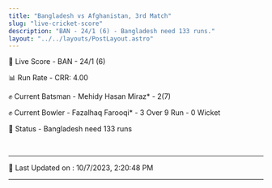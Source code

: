 ```yaml
---
title: "Bangladesh vs Afghanistan, 3rd Match"
slug: "live-cricket-score"
description: "BAN - 24/1 (6) - Bangladesh need 133 runs."
layout: "../../layouts/PostLayout.astro"
---
```


🔴 Live Score - BAN - 24/1 (6)  

📊 Run Rate - CRR: 4.00  

✊ Current Batsman - Mehidy Hasan Miraz* - 2(7)  

✊ Current Bowler - Fazalhaq Farooqi* - 3 Over 9 Run - 0 Wicket  

📑 Status - Bangladesh need 133 runs

<br />

***

📝 Last Updated on : 10/7/2023, 2:20:48 PM

***

